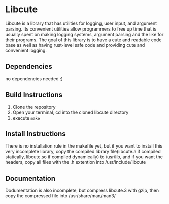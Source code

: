 # Libcute
Libcute is a library that has utilities for logging, user input, and argument parsing. Its convenient utilities allow programmers
to free up time that is usually spent on making logging systems, argument parsing and the like for their programs. The goal of this library is to 
have a cute and readable code base as well as having rust-level safe code and providing cute and convenient logging.

## Dependencies
no dependencies needed :)

## Build Instructions
1. Clone the repository
2. Open your terminal, cd into the cloned libcute directory
3. execute `make`

## Install Instructions
There is no installation rule in the makefile yet, but if you want to install this very incomplete library, copy the 
compiled library file(libcute.a if compiled statically, libcute.so if compiled dynamically) to /usr/lib, and if you want the headers, 
copy all files with the .h extention into /usr/include/libcute

## Documentation
Dodumentation is also incomplete, but compress libcute.3 with gzip, then copy the compressed file into /usr/share/man/man3/
